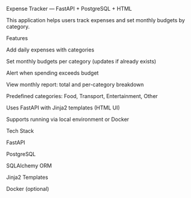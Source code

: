 Expense Tracker — FastAPI + PostgreSQL + HTML

This application helps users track expenses and set monthly budgets by category.

Features

Add daily expenses with categories

Set monthly budgets per category (updates if already exists)

Alert when spending exceeds budget

View monthly report: total and per-category breakdown

Predefined categories: Food, Transport, Entertainment, Other

Uses FastAPI with Jinja2 templates (HTML UI)

Supports running via local environment or Docker

Tech Stack

FastAPI

PostgreSQL

SQLAlchemy ORM

Jinja2 Templates

Docker (optional)
